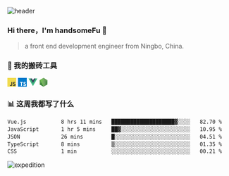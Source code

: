 ![header](https://raw.githubusercontent.com/fzq1998/fzq1998/master/header.png)

### Hi there，I'm handsomeFu 👋

> a front end development engineer from Ningbo, China.

### 🔧 我的搬砖工具
<code><img height="20" src="https://raw.githubusercontent.com/github/explore/80688e429a7d4ef2fca1e82350fe8e3517d3494d/topics/javascript/javascript.png" alt="javascript"></code>
<code><img height="20" src="https://raw.githubusercontent.com/github/explore/80688e429a7d4ef2fca1e82350fe8e3517d3494d/topics/typescript/typescript.png" alt="typescript"></code>
<code><img height="20" src="https://raw.githubusercontent.com/github/explore/80688e429a7d4ef2fca1e82350fe8e3517d3494d/topics/vue/vue.png" alt="vue"></code>
<code><img height="20" src="https://raw.githubusercontent.com/github/explore/80688e429a7d4ef2fca1e82350fe8e3517d3494d/topics/nodejs/nodejs.png" alt="nodejs"></code>



### 📊 这周我都写了什么
<!--START_SECTION:waka-->

```txt
Vue.js           8 hrs 11 mins   ████████████████████▓░░░░   82.70 %
JavaScript       1 hr 5 mins     ██▓░░░░░░░░░░░░░░░░░░░░░░   10.95 %
JSON             26 mins         █░░░░░░░░░░░░░░░░░░░░░░░░   04.51 %
TypeScript       8 mins          ▒░░░░░░░░░░░░░░░░░░░░░░░░   01.35 %
CSS              1 min           ░░░░░░░░░░░░░░░░░░░░░░░░░   00.21 %
```

<!--END_SECTION:waka-->


![expedition](https://raw.githubusercontent.com/fzq1998/fzq1998/master/expedition.gif)

